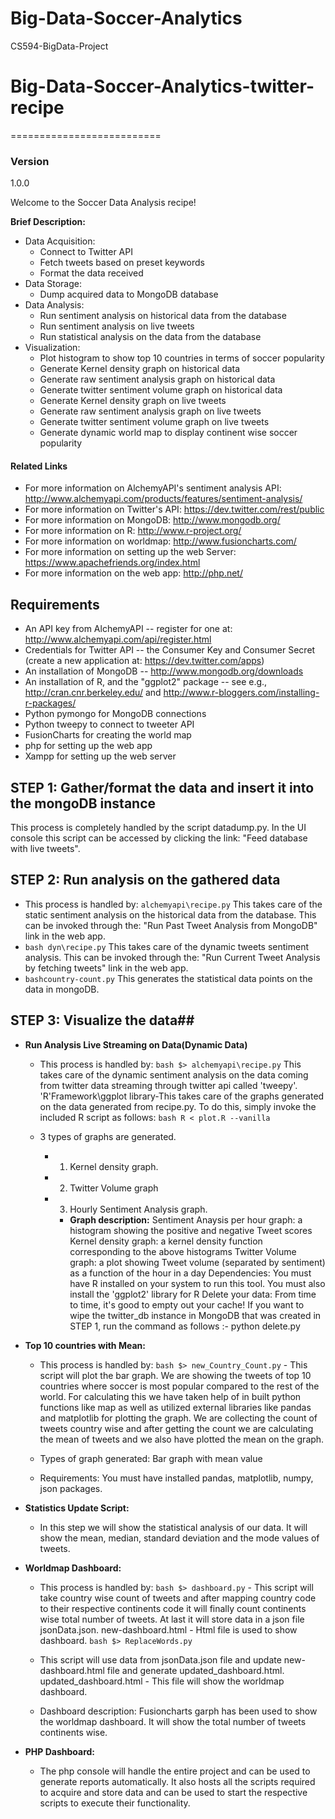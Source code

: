 # Big-Data-Soccer-Analytics
CS594-BigData-Project
# Big-Data-Soccer-Analytics-twitter-recipe
==========================
### Version
1.0.0

Welcome to the Soccer Data Analysis recipe!

**Brief Description:**
- Data Acquisition:
	- Connect to Twitter API
	- Fetch tweets based on preset keywords
	- Format the data received
- Data Storage:
	- Dump acquired data to MongoDB database
- Data Analysis:
	- Run sentiment analysis on historical data from the database
	- Run sentiment analysis on live tweets
	- Run statistical analysis on the data from the database
- Visualization:
	- Plot histogram to show top 10 countries in terms of soccer popularity
	- Generate Kernel density graph on historical data
	- Generate raw sentiment analysis graph on historical data
	- Generate twitter sentiment volume graph on historical data
	- Generate Kernel density graph on live tweets
	- Generate raw sentiment analysis graph on live tweets
	- Generate twitter sentiment volume graph on live tweets
	- Generate dynamic world map to display continent wise soccer popularity  

#### Related Links ####
- For more information on AlchemyAPI's sentiment analysis API: http://www.alchemyapi.com/products/features/sentiment-analysis/
- For more information on Twitter's API: https://dev.twitter.com/rest/public
- For more information on MongoDB: http://www.mongodb.org/
- For more information on R: http://www.r-project.org/
- For more information on worldmap: http://www.fusioncharts.com/
- For more information on setting up the web Server: https://www.apachefriends.org/index.html
- For more information on the web app: http://php.net/

## Requirements ##
- An API key from AlchemyAPI -- register for one at: http://www.alchemyapi.com/api/register.html
- Credentials for Twitter API -- the Consumer Key and Consumer Secret (create a new application at: https://dev.twitter.com/apps)
- An installation of MongoDB -- http://www.mongodb.org/downloads
- An installation of R, and the "ggplot2" package -- see e.g., http://cran.cnr.berkeley.edu/ and http://www.r-bloggers.com/installing-r-packages/
- Python pymongo for MongoDB connections
- Python tweepy to connect to tweeter API
- FusionCharts for creating the world map
- php for setting up the web app
- Xampp for setting up the web server

## STEP 1: Gather/format the data and insert it into the mongoDB instance ##
This process is completely handled by the script datadump.py. In the UI console this script can be accessed by
clicking the link: "Feed database with live tweets".

## STEP 2: Run analysis on the gathered data ##
- This process is handled by:
`alchemyapi\recipe.py` This takes care of the static sentiment analysis on the historical data from the database. This can be invoked
through the: "Run Past Tweet Analysis from MongoDB" link in the web app.
- ```bash dyn\recipe.py``` This takes care of the dynamic tweets sentiment analysis. This can be invoked through the: "Run Current Tweet Analysis by fetching tweets" link in the web app.
- ```bashcountry-count.py``` This generates the statistical data points on the data in mongoDB.

## STEP 3: Visualize the data##
-  **Run Analysis Live Streaming on Data(Dynamic Data)**
	- This process is handled by:
	```bash $> alchemyapi\recipe.py```
	This takes care of the dynamic sentiment analysis on the data coming from twitter data streaming through twitter api called 'tweepy'.
	'R'Framework\ggplot library-This takes care of the graphs generated on the data generated from recipe.py. To do this, simply invoke the included R script as follows:
        ```bash R < plot.R --vanilla ```
        
        
	- 3 types of graphs are generated. 
   		- 1) Kernel density graph.
   		
   		- 2) Twitter Volume graph
   		- 3) Hourly Sentiment Analysis graph.


       		- **Graph description:**
	Sentiment Anaysis per hour graph: a histogram showing the positive and negative Tweet scores
	Kernel density graph: a kernel density function corresponding to the above histograms
	Twitter Volume graph: a plot showing Tweet volume (separated by sentiment) as a function of the hour in a day
	Dependencies:
	You must have R installed on your system to run this tool.
	You must also install the 'ggplot2' library for R
	Delete your data:
From time to time, it's good to empty out your cache! If you want to wipe the twitter_db instance in MongoDB that was created in STEP 1, run the command as follows :-
python delete.py



- **Top 10 countries with Mean:**
    - This process is handled by:
```bash $> new_Country_Count.py``` - This script will plot the bar graph. We are showing the tweets of top 10 countries where soccer is most popular compared to the rest of the world.
For calculating this we have taken help of in built python functions like map as well as utilized external libraries like pandas and matplotlib for plotting the graph.
We are collecting the count of tweets country wise and after getting the count we are calculating the mean of tweets and we also have plotted the mean on the graph.

	- Types of graph generated: Bar graph with mean value
	- Requirements: You must have installed pandas, matplotlib, numpy, json packages.

- **Statistics Update Script:**
	- In this step we will show the statistical analysis of our data.
It will show the mean, median, standard deviation and the mode values of tweets.

- **Worldmap Dashboard:**
	- This process is handled by:
```bash $> dashboard.py``` - This script will take country wise count of tweets  and after mapping country code to their respective continents code it will finally count continents wise total number of tweets.
At last it will store data in a json file jsonData.json.
new-dashboard.html - Html file is used to show dashboard.
```bash $> ReplaceWords.py``` 
 

	- This script will use data from jsonData.json file and update new-dashboard.html file and generate updated_dashboard.html.
updated_dashboard.html - This file will show the worldmap dashboard.
	- Dashboard description: Fusioncharts garph has been used to show the worldmap dashboard.
					   It will show the total number of tweets continents wise.
					   
- **PHP Dashboard:**
    - The php console will handle the entire project and can be used to generate reports automatically. It also hosts all the scripts required to acquire and store data and can be used to start the respective scripts to execute their functionality.


